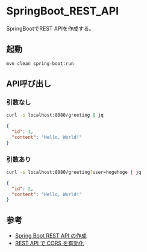 # SpringBoot_REST_API
SpringBootでREST APIを作成する。

## 起動

``` bash
mvn clean spring-boot:run
```

## API呼び出し

### 引数なし

``` bash 
curl -s localhost:8080/greeting | jq
```

``` json 
{
  "id": 1,
  "content": "Hello, World!"
}
```

### 引数あり

``` bash
curl -s localhost:8080/greeting?user=hogehoge | jq   
```

``` json
{
  "id": 2,
  "content": "Hello, World!"
}
```

## 参考

- [Spring Boot REST API の作成](https://spring.pleiades.io/guides/gs/rest-service/)
- [REST API で CORS を有効化](https://spring.pleiades.io/guides/gs/rest-service-cors/)